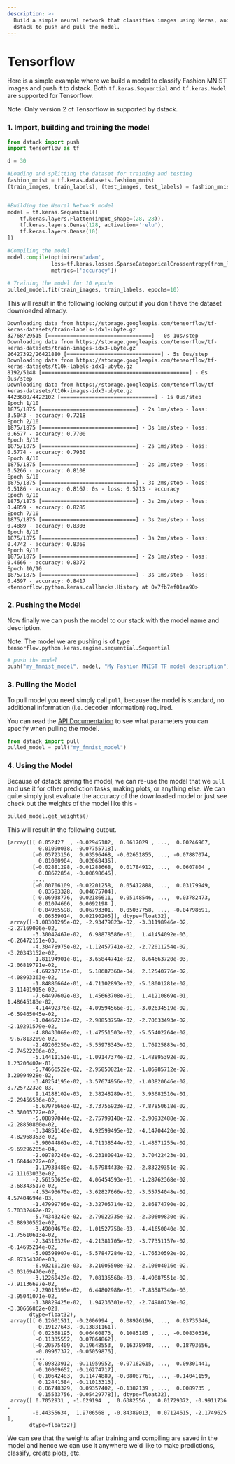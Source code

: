 ```yaml
---
description: >-
  Build a simple neural network that classifies images using Keras, and using
  dstack to push and pull the model.
---
```


# Tensorflow

Here is a simple example where we build a model to classify Fashion MNIST images and push it to dstack. Both `tf.keras.Sequential` and `tf.keras.Model` are supported for Tensorflow.

Note: Only version 2 of Tensorflow in supported by dstack.

### 1. Import, building and training the model

```python
from dstack import push
import tensorflow as tf

d = 30

#Loading and splitting the dataset for training and testing
fashion_mnist = tf.keras.datasets.fashion_mnist
(train_images, train_labels), (test_images, test_labels) = fashion_mnist.load_data()


#Building the Neural Network model 
model = tf.keras.Sequential([
    tf.keras.layers.Flatten(input_shape=(28, 28)),
    tf.keras.layers.Dense(128, activation='relu'),
    tf.keras.layers.Dense(10)
])

#Compiling the model
model.compile(optimizer='adam',
              loss=tf.keras.losses.SparseCategoricalCrossentropy(from_logits=True),
              metrics=['accuracy'])
              
# Training the model for 10 epochs
pulled_model.fit(train_images, train_labels, epochs=10)
```

This will result in the following looking output if you don't have the dataset downloaded already.

```text
Downloading data from https://storage.googleapis.com/tensorflow/tf-keras-datasets/train-labels-idx1-ubyte.gz
32768/29515 [=================================] - 0s 1us/step
Downloading data from https://storage.googleapis.com/tensorflow/tf-keras-datasets/train-images-idx3-ubyte.gz
26427392/26421880 [==============================] - 5s 0us/step
Downloading data from https://storage.googleapis.com/tensorflow/tf-keras-datasets/t10k-labels-idx1-ubyte.gz
8192/5148 [===============================================] - 0s 0us/step
Downloading data from https://storage.googleapis.com/tensorflow/tf-keras-datasets/t10k-images-idx3-ubyte.gz
4423680/4422102 [==============================] - 1s 0us/step
Epoch 1/10
1875/1875 [==============================] - 2s 1ms/step - loss: 3.5043 - accuracy: 0.7218
Epoch 2/10
1875/1875 [==============================] - 3s 1ms/step - loss: 0.6577 - accuracy: 0.7700
Epoch 3/10
1875/1875 [==============================] - 2s 1ms/step - loss: 0.5774 - accuracy: 0.7930
Epoch 4/10
1875/1875 [==============================] - 2s 1ms/step - loss: 0.5266 - accuracy: 0.8108
Epoch 5/10
1875/1875 [==============================] - 3s 2ms/step - loss: 0.5186 - accuracy: 0.8167: 0s - loss: 0.5213 - accuracy
Epoch 6/10
1875/1875 [==============================] - 3s 2ms/step - loss: 0.4859 - accuracy: 0.8285
Epoch 7/10
1875/1875 [==============================] - 3s 2ms/step - loss: 0.4889 - accuracy: 0.8303
Epoch 8/10
1875/1875 [==============================] - 3s 2ms/step - loss: 0.4742 - accuracy: 0.8369
Epoch 9/10
1875/1875 [==============================] - 2s 1ms/step - loss: 0.4666 - accuracy: 0.8372
Epoch 10/10
1875/1875 [==============================] - 3s 1ms/step - loss: 0.4597 - accuracy: 0.8417
<tensorflow.python.keras.callbacks.History at 0x7fb7ef01ea90>
```

### 2. Pushing the Model

Now finally we can push the model to our stack with the model name and description. 

Note: The model  we are pushing is of type `tensorflow.python.keras.engine.sequential.Sequential`

```python
# push the model
push("my_fmnist_model", model, "My Fashion MNIST TF model description")
```

### 3. Pulling the Model

To pull model you need simply call `pull`, because the model is standard, no additional information \(i.e. decoder information\) required.

You can read the [API Documentation](../../api-documentation/python.md#pulling-frames) to see what parameters you can specify when pulling the model.

```python
from dstack import pull
pulled_model = pull("my_fmnist_model")
```

### 4. Using the Model

Because of dstack saving the model, we can re-use the model that we `pull` and use it for other prediction tasks, making plots, or anything else. We can quite simply just evaluate the accuracy of the downloaded model or just see check out the weights of the model like this -

```python
pulled_model.get_weights()
```

This will result in the following output. 

```text
[array([[ 0.052427  , -0.02945182,  0.0617029 , ...,  0.00246967,
          0.01090038, -0.07755718],
        [-0.05723156,  0.03596468, -0.02651855, ..., -0.07887074,
          0.01080904,  0.02068436],
        [-0.02881298, -0.01288668,  0.01784912, ...,  0.0607804 ,
          0.08622854, -0.00698646],
        ...,
        [-0.00706109, -0.02201258,  0.05412888, ...,  0.03179949,
          0.03583328,  0.04675704],
        [ 0.06938776,  0.02186611,  0.05148546, ...,  0.03782473,
          0.01074666,  0.0092198 ],
        [ 0.04965598,  0.06793301,  0.05037758, ..., -0.04798691,
          0.06559014,  0.02190205]], dtype=float32),
 array([-1.08301295e-02, -2.93479823e-02, -3.31198946e-02, -2.27169096e-02,
        -3.30042467e-02,  6.98878586e-01,  1.41454092e-03, -6.26472151e-03,
        -4.30478975e-02, -1.12457741e-02, -2.72011254e-02, -3.20343152e-02,
         1.81194901e-01, -3.65844741e-02,  8.64663720e-03, -2.06819791e-02,
        -4.69237715e-01,  5.18687360e-04,  2.12540776e-02, -4.08993363e-02,
        -1.84886664e-01, -4.71102893e-02, -5.18001281e-02, -3.11401915e-02,
        -7.64497602e-03,  1.45663708e-01,  1.41210869e-01,  1.48645183e-02,
        -4.14492376e-02, -4.09594566e-01, -3.02634519e-02, -6.59465045e-02,
        -1.04467217e-02, -2.98853759e-02, -2.70633493e-02, -2.19291579e-02,
        -4.80433069e-02, -1.47551503e-02, -5.55402264e-02, -9.67813209e-02,
        -2.49205250e-02, -5.55978343e-02,  1.76925883e-02, -2.74522286e-02,
        -5.14411151e-01, -1.09147374e-02, -1.48895392e-02,  1.23206407e-01,
        -5.74666522e-02, -2.95850821e-02, -1.86985712e-02,  3.20994928e-02,
        -3.40254195e-02, -3.57674956e-02, -1.03820646e-02,  8.72572232e-03,
         9.14188102e-03,  2.38248289e-01,  3.93682510e-01, -2.29456536e-02,
        -6.67976663e-02, -3.73756923e-02, -7.87850618e-02, -3.38005722e-02,
        -5.08897044e-02, -2.75799148e-02, -2.90932488e-02, -2.28850860e-02,
        -3.34851146e-02,  4.92599495e-02, -4.14704420e-02, -4.82968353e-02,
        -3.90044861e-02, -4.71138544e-02, -1.48571255e-02, -9.69296205e-04,
        -2.09787246e-02, -6.23180941e-02,  3.70422423e-01, -1.68444272e-02,
        -1.17933480e-02, -4.57984433e-02, -2.83229351e-02, -2.11163033e-02,
        -2.56153625e-02,  4.06454593e-01, -1.28762368e-02, -3.68343517e-02,
        -4.53493670e-02, -3.62827666e-02, -3.55754048e-02,  4.57404694e-03,
        -1.47999795e-02, -3.32705714e-02,  2.86874790e-02,  6.70332462e-02,
        -5.74343242e-02, -2.79022735e-02, -2.30609830e-02, -3.88930552e-02,
        -3.49004678e-02, -1.01527758e-03, -4.41650040e-02, -1.75610613e-02,
        -2.34310329e-02, -4.21381705e-02, -3.77351157e-02, -6.14695214e-02,
        -5.00598907e-01, -5.57847284e-02, -1.76530592e-02, -8.87354370e-03,
        -6.93210121e-03, -3.21005508e-02, -2.10604016e-02, -3.03169470e-02,
        -3.12260427e-02,  7.08136568e-03, -4.49887551e-02, -7.91136697e-02,
        -7.29015395e-02,  6.44802988e-01, -7.83587340e-03, -3.95041071e-02,
        -1.38829425e-02,  1.94236301e-02, -2.74980739e-02, -3.30666862e-02],
       dtype=float32),
 array([[ 0.12601511, -0.2006994 ,  0.08926196, ...,  0.03735346,
          0.19127643, -0.13831161],
        [ 0.02368195,  0.06460873,  0.1085185 , ..., -0.00830316,
         -0.11335552,  0.07864862],
        [-0.20575409,  0.19648553,  0.16378948, ...,  0.18793656,
         -0.09957372, -0.05059876],
        ...,
        [ 0.09823912, -0.11959952, -0.07162615, ...,  0.09301441,
         -0.10069652, -0.16274717],
        [ 0.10642483,  0.11474889, -0.08087761, ..., -0.14041159,
          0.12441584, -0.11013313],
        [ 0.06748329,  0.09357402, -0.1382139 , ...,  0.0089735 ,
          0.15533756, -0.05429778]], dtype=float32),
 array([ 0.7052931 , -1.629194  ,  0.6382556 ,  0.01729372, -0.9911736 ,
        -0.44355634,  1.9706568 , -0.84389013,  0.07124615, -2.1749625 ],
       dtype=float32)]
```

We can see that the weights after training and compiling are saved in the model and hence we can use it anywhere we'd like to make predictions, classify, create plots, etc.


